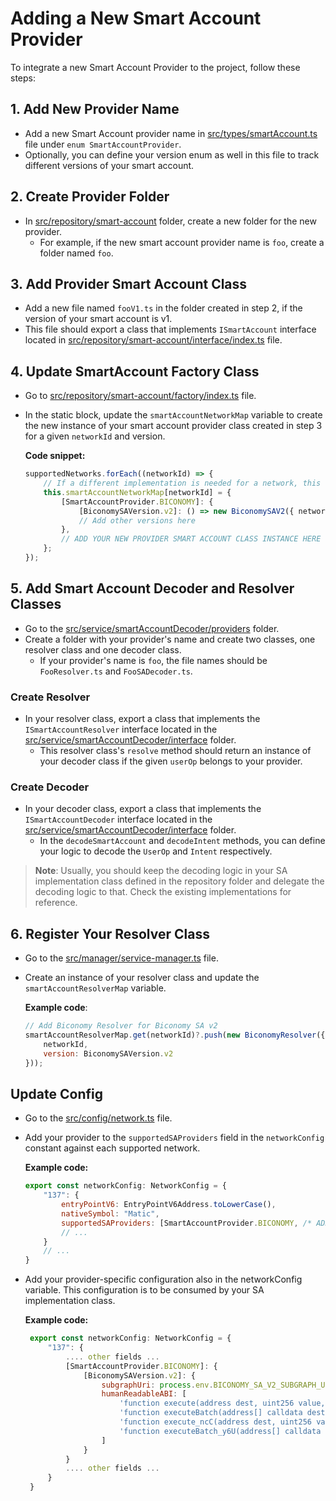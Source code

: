 # Adding a New Smart Account Provider

To integrate a new Smart Account Provider to the project, follow these steps:

## 1. Add New Provider Name
- Add a new Smart Account provider name in [src/types/smartAccount.ts](https://github.com/bcnmy/userop-debugger-backend/blob/main/src/types/smartAccount.ts#L35) file under `enum SmartAccountProvider`.
- Optionally, you can define your version enum as well in this file to track different versions of your smart account.

## 2. Create Provider Folder
- In [src/repository/smart-account](https://github.com/bcnmy/userop-debugger-backend/tree/main/src/repository/smart-account) folder, create a new folder for the new provider.
  - For example, if the new smart account provider name is `foo`, create a folder named `foo`.

## 3. Add Provider Smart Account Class
- Add a new file named `fooV1.ts` in the folder created in step 2, if the version of your smart account is v1.
- This file should export a class that implements `ISmartAccount` interface located in [src/repository/smart-account/interface/index.ts](https://github.com/bcnmy/userop-debugger-backend/blob/main/src/repository/smart-account/interface/index.ts) file.

## 4. Update SmartAccount Factory Class
- Go to [src/repository/smart-account/factory/index.ts](https://github.com/bcnmy/userop-debugger-backend/blob/main/src/repository/smart-account/factory/index.ts) file.
- In the static block, update the `smartAccountNetworkMap` variable to create the new instance of your smart account provider class created in step 3 for a given `networkId` and version.

  **Code snippet:**
  ```javascript
  supportedNetworks.forEach((networkId) => {
      // If a different implementation is needed for a network, this can be handled here
      this.smartAccountNetworkMap[networkId] = {
          [SmartAccountProvider.BICONOMY]: {
              [BiconomySAVersion.v2]: () => new BiconomySAV2({ networkId }),
              // Add other versions here
          },
          // ADD YOUR NEW PROVIDER SMART ACCOUNT CLASS INSTANCE HERE
      };
  });
  ```
   
## 5. Add Smart Account Decoder and Resolver Classes
- Go to the [src/service/smartAccountDecoder/providers](https://github.com/bcnmy/userop-debugger-backend/tree/main/src/service/smartAccountDecoder/providers/) folder.
- Create a folder with your provider's name and create two classes, one resolver class and one decoder class.
  - If your provider's name is `foo`, the file names should be `FooResolver.ts` and `FooSADecoder.ts`.
### Create Resolver
- In your resolver class, export a class that implements the `ISmartAccountResolver` interface located in the [src/service/smartAccountDecoder/interface](https://github.com/bcnmy/userop-debugger-backend/tree/main/src/service/smartAccountDecoder/interface) folder.
  - This resolver class's `resolve` method should return an instance of your decoder class if the given `userOp` belongs to your provider.
### Create Decoder
- In your decoder class, export a class that implements the `ISmartAccountDecoder` interface located in the [src/service/smartAccountDecoder/interface](https://github.com/bcnmy/userop-debugger-backend/tree/main/src/service/smartAccountDecoder/interface) folder.
  - In the `decodeSmartAccount` and `decodeIntent` methods, you can define your logic to decode the `UserOp` and `Intent` respectively.
> **Note**: Usually, you should keep the decoding logic in your SA implementation class defined in the repository folder and delegate the decoding logic to that. Check the existing implementations for reference.

## 6. Register Your Resolver Class
- Go to the [src/manager/service-manager.ts](https://github.com/bcnmy/userop-debugger-backend/blob/main/src/manager/service-manager.ts) file.
- Create an instance of your resolver class and update the `smartAccountResolverMap` variable.

  **Example code**:
  ```javascript
  // Add Biconomy Resolver for Biconomy SA v2
  smartAccountResolverMap.get(networkId)?.push(new BiconomyResolver({
      networkId,
      version: BiconomySAVersion.v2
  }));
  ```
## Update Config
- Go to the [src/config/network.ts](https://github.com/bcnmy/userop-debugger-backend/blob/main/src/config/network.ts) file.
- Add your provider to the `supportedSAProviders` field in the `networkConfig` constant against each supported network.

  **Example code:**
  ```javascript
  export const networkConfig: NetworkConfig = {
      "137": {
          entryPointV6: EntryPointV6Address.toLowerCase(),
          nativeSymbol: "Matic",
          supportedSAProviders: [SmartAccountProvider.BICONOMY, /* ADD YOUR PROVIDER HERE */],
          // ...
      }
      // ...
  }
  ```

- Add your provider-specific configuration also in the networkConfig variable. This configuration is to be consumed by your SA implementation class.

  **Example code:**
  ```javascript
   export const networkConfig: NetworkConfig = {
       "137": {
           .... other fields ...
           [SmartAccountProvider.BICONOMY]: {
               [BiconomySAVersion.v2]: {
                   subgraphUri: process.env.BICONOMY_SA_V2_SUBGRAPH_URL || "",
                   humanReadableABI: [
                       'function execute(address dest, uint256 value, bytes calldata func)',
                       'function executeBatch(address[] calldata dest, uint256[] calldata value, bytes[] calldata func)',
                       'function execute_ncC(address dest, uint256 value, bytes calldata func)',
                       'function executeBatch_y6U(address[] calldata dest, uint256[] calldata value, bytes[] calldata func)',
                   ]
               }
           }
           .... other fields ...
       }
   }
  ```
